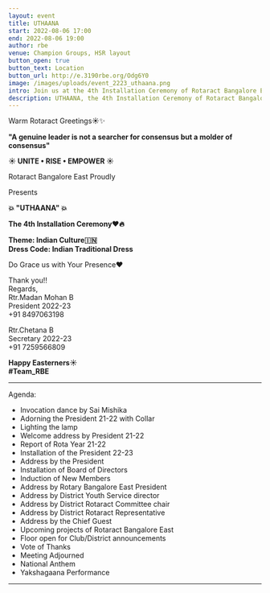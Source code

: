 ```yaml
---
layout: event
title: UTHAANA
start: 2022-08-06 17:00
end: 2022-08-06 19:00
author: rbe
venue: Champion Groups, HSR layout
button_open: true
button_text: Location
button_url: http://e.3190rbe.org/Odg6Y0
image: /images/uploads/event_2223_uthaana.png
intro: Join us at the 4th Installation Ceremony of Rotaract Bangalore East.
description: UTHAANA, the 4th Installation Ceremony of Rotaract Bangalore East.
---
```

Warm Rotaract Greetings☀️✨

**"A genuine leader is not a searcher for consensus but a molder of consensus"**

**☀️ UNITE • RISE • EMPOWER ☀️**

Rotaract Bangalore East Proudly

Presents

**💥  "UTHAANA" 💥**

**The 4th Installation Ceremony❤️🔥**

**Theme: Indian Culture🇮🇳**\
**Dress Code: Indian Traditional Dress**

Do Grace us with Your Presence❤️

Thank you!! \
Regards, \
Rtr.Madan Mohan B\
President 2022-23\
+91 8497063198

Rtr.Chetana B\
Secretary 2022-23\
+91 7259566809

**Happy Easterners☀️**\
**\#Team_RBE**



---

Agenda:

* Invocation dance by Sai Mishika
* Adorning the President 21-22 with Collar
* Lighting the lamp 
* Welcome address by President 21-22
* Report of Rota Year 21-22 
* Installation of the President 22-23 
* Address by the President 
* Installation of Board of Directors
* Induction of New Members
* Address by Rotary Bangalore East President
* Address by District Youth Service director
* Address by District Rotaract Committee chair
* Address by District Rotaract Representative
* Address by the Chief Guest 
* Upcoming projects of Rotaract Bangalore East 
* Floor open for Club/District announcements
* Vote of Thanks
* Meeting Adjourned
* National Anthem
* Yakshagaana Performance

---